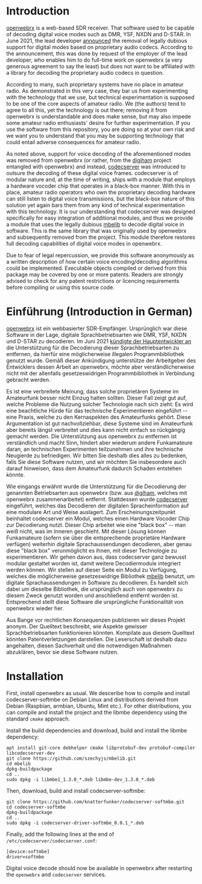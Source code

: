 Introduction
============

[openwebrx](https://www.openwebrx.de/) is a web-based SDR receiver. That software used to be capable of decoding digital voice modes such as DMR, YSF, NXDN and D-STAR. In June 2021, the lead developer [announced](https://groups.io/g/openwebrx/message/3487) the removal of legally dubious support for digital modes based on proprietary audio codecs. According to the announcement, this was done by request of the employer of the lead developer, who enables him to do full-time work on openwebrx (a very generous agreement to say the least) but does not want to be affiliated with a library for decoding the proprietary audio codecs in question.

According to many, such proprietary systems have no place in amateur radio. As demonstrated in this very case, they bar us from experimenting with the technology that we use, but technical experimentation is supposed to be one of the core aspects of amateur radio. We (the authors) tend to agree to all this, yet the technology is out there; removing it from openwebrx is understandable and does make sense, but may also impede some amateur radio enthusiasts' desire for further experimentation. If you use the software from this repository, you are doing so at your own risk and we want you to understand that you may be supporting technology that could entail adverse consequences for amateur radio.

As noted above, support for voice decoding of the aforementioned modes was removed from openwebrx (or rather, from the [digiham](https://github.com/jketterl/digiham/) project entangled with openwebrx) and instead, [codecserver](https://github.com/jketterl/codecserver) was introduced to outsure the decoding of these digital voice frames. codecserver is of modular nature and, at the time of writing, ships with a module that employs a hardware vocoder chip that operates in a black-box manner. With this in place, amateur radio operators who own the proprietary decoding hardware can still listen to digital voice transmissions, but the black-box nature of this solution yet again bars them from any kind of technical experimentation with this technology. It is our understanding that codecserver was designed specifically for easy integration of additional modules, and thus we provide a module that uses the legally dubious [mbelib](https://github.com/szechyjs/mbelib) to decode digital voice in software. This is the same library that was originally used by openwebrx and subsequently removed from the project. This module therefore restores full decoding capabilities of digital voice modes in openwebrx.

Due to fear of legal repercussion, we provide this software anonymously as a written description of how certain voice encoding/decoding algorithms could be implemented.  Executable objects compiled or derived from this package may be covered by one or more patents. Readers are strongly advised to check for any patent restrictions or licencing requirements before compiling or using this source code.

Einführung (Introduction in German)
===================================


[openwebrx](https://www.openwebrx.de/) ist ein webbasierter SDR-Empfänger. Ursprünglich war diese Software in der Lage, digitale Sprachbetriebsarten wie DMR, YSF, NXDN und D-STAR zu decodieren. Im Juni 2021 [kündigte der Hauptentwickler an](https://groups.io/g/openwebrx/message/3487) die Unterstützung für die Decodierung dieser Sprachbetriebsarten zu entfernen, da hierfür eine möglicherweise illegalen Programmbibliothek genutzt wurde. Gemäß dieser Ankündigung unterstütze der Arbeitgeber des Entwicklers dessen Arbeit an openwebrx, möchte aber verständlicherweise nicht mit der allenfalls gesetzeswidrigen Programmbibliothek in Verbindung gebracht werden.

Es ist eine verbreitete Meinung, dass solche proprietären Systeme im Amateurfunk besser nicht Einzug halten sollten. Dieser Fall zeigt gut auf, welche Probleme die Nutzung solcher Technologie nach sich zieht: Es wird eine beachtliche Hürde für das technische Experimentieren eingeführt -- eine Praxis, welche zu den Kernaspekten des Amateurfunks gehört. Diese Argumentation ist gut nachvollziehbar, diese Systeme sind im Amateurfunk aber bereits längst verbreitet und dies kann nicht einfach so rückgängig gemacht werden. Die Unterstützung aus openwebrx zu entfernen ist verständlich und macht Sinn, hindert aber wiederum andere Funkamateure daran, an technischen Experimenten teilzunehmen und ihre technische Neugierde zu befriedigen. Wir bitten Sie deshalb dies alles zu bedenken, falls Sie diese Software nutzen, und wir möchten Sie insbesondere auch darauf hinweisen, dass dem Amateurfunk dadurch Schaden entstehen könnte.

Wie eingangs erwähnt wurde die Unterstützung für die Decodierung der genannten Betriebsarten aus openwebrx (bzw. aus [digiham](https://github.com/jketterl/digiham/), welches mit openwebrx zusammenarbeitet) entfernt. Stattdessen wurde [codecserver](https://github.com/jketterl/codecserver) eingeführt, welches das Decodieren der digitalen Spracheinformation auf eine modulare Art und Weise auslagert. Zum Erscheinungszeitpunkt beinhaltet codecserver ein Modul, welches einen Hardware Vocoder Chip zur Decodierung nutzt. Dieser Chip arbeitet wie eine "black box" -- man weiß nicht, was im Inneren geschieht. Mit dieser Lösung können Funkamateure (sofern sie über die entsprechende proprietäre Hardware verfügen) weiterhin digitale Sprachaussendungen decodieren, aber genau diese "black box" verunmöglicht es ihnen, mit dieser Technologie zu experimentieren. Wir gehen davon aus, dass codecserver ganz bewusst modular gestaltet worden ist, damit weitere Decodiermodule integriert werden können. Wir stellen auf dieser Seite ein Modul zu Verfügung, welches die möglicherweise gesetzeswidrige Bibliothek [mbelib](https://github.com/szechyjs/mbelib) benutzt, um digitale Sprachaussendungen in Software zu decodieren. Es handelt sich dabei um dieselbe Bibliothek, die ursprünglich auch von openwebrx zu diesem Zweck genutzt worden und anschließend entfernt worden ist. Entsprechend stellt diese Software die ursprüngliche Funktionalität von openwebrx wieder her.

Aus Bange vor rechtlichen Konsequenzen publizieren wir dieses Projekt anonym. Der Quelltext beschreibt, wie Aspekte gewisser Sprachbetriebsarten funktionieren könnten. Kompilate aus diesem Quelltext könnten Patentverletzungen darstellen. Die Leserschaft ist deshalb dazu angehalten, diesen Sachverhalt und die notwendigen Maßnahmen abzuklären, bevor sie diese Software nutzen.


Installation
============

First, install openwebrx as usual. We desceribe how to compile and install codecserver-softmbe on Debian Linux and distributions derived from Debian (Raspbian, armbian, Ubuntu, Mint etc.). For other distributions, you can compile and install the project and the libmbe dependency using the standard `cmake` approach.

Install the build dependencies and download, build and install the libmbe dependency:
```
apt install git-core debhelper cmake libprotobuf-dev protobuf-compiler libcodecserver-dev
git clone https://github.com/szechyjs/mbelib.git
cd mbelib
dpkg-buildpackage
cd ..
sudo dpkg -i libmbe1_1.3.0_*.deb libmbe-dev_1.3.0_*.deb
```

Then, download, build and install codecserver-softmbe:
```
git clone https://github.com/knatterfunker/codecserver-softmbe.git
cd codecserver-softmbe
dpkg-buildpackage
cd ..
sudo dpkg -i codecserver-driver-softmbe_0.0.1_*.deb
```

Finally, add the following lines at the end of `/etc/codecserver/codecserver.conf`:
```
[device:softmbe]
driver=softmbe
```

Digital voice decode should now be available in openwebrx after restarting the `openwebrx` and `codecserver` services.
